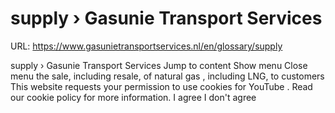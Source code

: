 # supply › Gasunie Transport Services

URL: https://www.gasunietransportservices.nl/en/glossary/supply

supply › Gasunie Transport Services
Jump to content
Show menu
Close menu
the sale, including resale, of natural
gas
, including LNG, to customers
This website requests your permission to use cookies for
YouTube
. Read our
cookie policy
for more information.
I agree
I don't agree